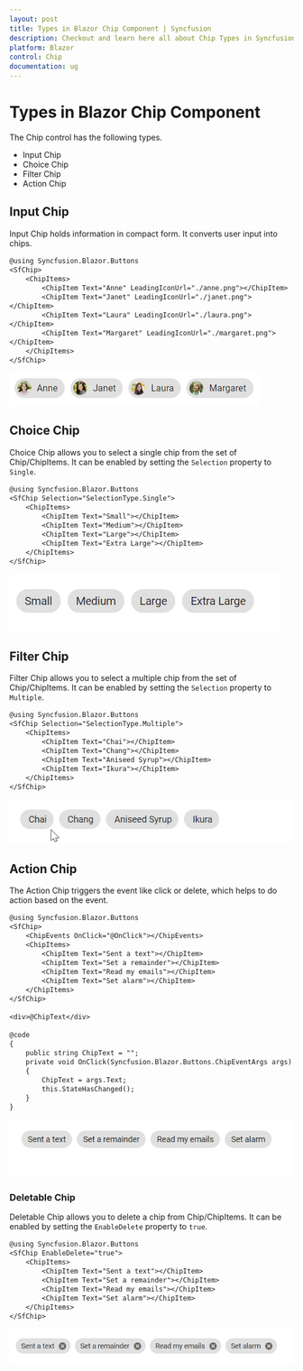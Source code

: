 ```yaml
---
layout: post
title: Types in Blazor Chip Component | Syncfusion
description: Checkout and learn here all about Chip Types in Syncfusion Blazor Chip component and much more details.
platform: Blazor
control: Chip
documentation: ug
---
```


# Types in Blazor Chip Component

The Chip control has the following types.

* Input Chip
* Choice Chip
* Filter Chip
* Action Chip

## Input Chip

Input Chip holds information in compact form. It converts user input into chips.

```cshtml
@using Syncfusion.Blazor.Buttons
<SfChip>
    <ChipItems>
        <ChipItem Text="Anne" LeadingIconUrl="./anne.png"></ChipItem>
        <ChipItem Text="Janet" LeadingIconUrl="./janet.png"></ChipItem>
        <ChipItem Text="Laura" LeadingIconUrl="./laura.png"></ChipItem>
        <ChipItem Text="Margaret" LeadingIconUrl="./margaret.png"></ChipItem>
    </ChipItems>
</SfChip>

```


![Blazor Chip with Input Items](./images/blazor-chip-input-items.png)

## Choice Chip

Choice Chip allows you to select a single chip from the set of Chip/ChipItems. It can be enabled by setting the `Selection` property to `Single`.

```cshtml
@using Syncfusion.Blazor.Buttons
<SfChip Selection="SelectionType.Single">
    <ChipItems>
        <ChipItem Text="Small"></ChipItem>
        <ChipItem Text="Medium"></ChipItem>
        <ChipItem Text="Large"></ChipItem>
        <ChipItem Text="Extra Large"></ChipItem>
    </ChipItems>
</SfChip>

```


![Single Selection in Blazor Chip](./images/blazor-chip-single-selection.gif)

## Filter Chip

Filter Chip allows you to select a multiple chip from the set of Chip/ChipItems. It can be enabled by setting the `Selection` property to `Multiple`.

```cshtml
@using Syncfusion.Blazor.Buttons
<SfChip Selection="SelectionType.Multiple">
    <ChipItems>
        <ChipItem Text="Chai"></ChipItem>
        <ChipItem Text="Chang"></ChipItem>
        <ChipItem Text="Aniseed Syrup"></ChipItem>
        <ChipItem Text="Ikura"></ChipItem>
    </ChipItems>
</SfChip>

```



![Multiple Selection in Blazor Chip](./images/blazor-chip-multiple-selection.gif)

## Action Chip

The Action Chip triggers the event like click or delete, which helps to do action based on the event.

```cshtml
@using Syncfusion.Blazor.Buttons
<SfChip>
    <ChipEvents OnClick="@OnClick"></ChipEvents>
    <ChipItems>
        <ChipItem Text="Sent a text"></ChipItem>
        <ChipItem Text="Set a remainder"></ChipItem>
        <ChipItem Text="Read my emails"></ChipItem>
        <ChipItem Text="Set alarm"></ChipItem>
    </ChipItems>
</SfChip>

<div>@ChipText</div>

@code
{
    public string ChipText = "";
    private void OnClick(Syncfusion.Blazor.Buttons.ChipEventArgs args)
    {
        ChipText = args.Text;
        this.StateHasChanged();
    }
}

```


![Blazor Action Chip](./images/blazor-action-chip.gif)

### Deletable Chip

Deletable Chip allows you to delete a chip from Chip/ChipItems. It can be enabled by setting the `EnableDelete` property to `true`.

```cshtml
@using Syncfusion.Blazor.Buttons
<SfChip EnableDelete="true">
    <ChipItems>
        <ChipItem Text="Sent a text"></ChipItem>
        <ChipItem Text="Set a remainder"></ChipItem>
        <ChipItem Text="Read my emails"></ChipItem>
        <ChipItem Text="Set alarm"></ChipItem>
    </ChipItems>
</SfChip>

```


![Delete Item in Blazor Chip](./images/blazor-chip-delete-item.gif)
